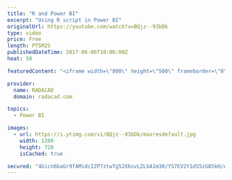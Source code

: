 ```yaml
---
title: "R and Power BI"
excerpt: "Using R script in Power BI"
originalUrl: https://youtube.com/watch?v=BQjz--93bDk
type: video
price: Free
length: PT5M2S
publishedDateTime: 2017-06-06T10:06:00Z
heat: 50

featuredContent: "<iframe width=\"800\" height=\"500\" frameborder=\"0\" src=\"https://www.youtube.com/embed/BQjz--93bDk\" allow=\"accelerometer; autoplay; encrypted-media; gyroscope; picture-in-picture\" allowfullscreen></iframe>"

provider:
  name: RADACAD
  domain: radacad.com

topics:
  - Power BI

images:
  - url: https://i.ytimg.com/vi/BQjz--93bDk/maxresdefault.jpg
    width: 1280
    height: 720
    isCached: true

secured: "4Gicn6baGr9fAMidcIZP7ztwTg52XbsvLZLkA1m30/YS7EV2Y1dS5zG85kH/AdOVMpehyzgbb5/j/Sp9uic4OIAT4sz1yaBnHFZPE0Ac9LS/JDT4kKdsjs4RwerGj2cJshvIryv+mNVd9it3Z/C5Eo7wMvKn9GIsU9zPo5tarfaxGQZhSns0t/AOibOZYOwgo7cM7TLrqijBCG6gk4LcRSSx0JmCzB2e29I/tgak9rJpCXX4x+tPpLuF62IBtvBmy6VyKwHdQY26a0wFYW3zda8aaWOG4mrV3uRa1bbS3Yp1fS2OH7/rLF7xe82DBypn03Nt33ED47D9XManey4OLlpDFGRio6or4iKeZEWvVRDuSqoEvznXGsc1Vd4k/s2Q1sYN5SeJ5eKT7n3EdsNVHxkqv+c5H+iWlhfUsQDWhXI=;hHP/FLK1OjrNWsNaKWG3EA=="
---
```


